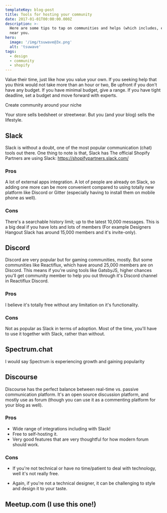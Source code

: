 ```yaml
---
templateKey: blog-post
title: Tools for hosting your community
date: 2017-01-01T00:00:00.000Z
description: >-
  Here are some tips to tap on communities and helps (which includes, experts)
  near you.
hero: 
  image: '/img/tsuwave@3x.png'
  alt: 'tsuwave'
tags:
  - design
  - community
  - shopify
---
```

Value their time, just like how you value your own. If you seeking help that you think would not take more than an hour or two, Be upfront if you don't have any budget. If you have minimal budget, give a range. If you have tight deadline, set a budget and move forward with experts. 

Create community around your niche

Your store sells bedsheet or streetwear. But you (and your blog) sells the lifestyle.

## Slack
Slack is without a doubt, one of the most popular communication (chat) tools out there. One thing to note is that, Slack has The official Shopify Partners are using Slack: https://shopifypartners.slack.com/

### Pros 
A lot of external apps integration. A lot of people are already on Slack, so adding one more can be more convenient compared to using totally new platform like Discord or Gitter (especially having to install them on mobile phone as well).

### Cons
There's a searchable history limit; up to the latest 10,000 messages. This is a big deal if you have lots and lots of members (For example Designers Hangout Slack has around 15,000 members and it's invite-only).

## Discord
Discord are very popular but for gaming communities, mostly. But some communities like Reactiflux, which have around 25,000 members are on Discord. This means if you're using tools like GatsbyJS, higher chances you'll get community member to help you out through it's Discord channel in Reactiflux Discord.

### Pros
I believe it's totally free without any limitation on it's functionality.

### Cons
Not as popular as Slack in terms of adoption. Most of the time, you'll have to use it together with Slack, rather than without.

## Spectrum.chat

I would say Spectrum is experiencing growth and gaining popularity

## Discourse
Discourse has the perfect balance between real-time vs. passive communication platform. It's an open source discussion platform, and mostly use as forum (though you can use it as a commenting platform for your blog as well). 

### Pros
- Wide range of integrations including with Slack!
- Free to self-hosting it.
- Very good features that are very thoughtful for how modern forum should work.

### Cons
- If you're not technical or have no time/patient to deal with technology, well it's not really free. 

- Again, if you're not a technical designer, it can be challenging to style and design it to your taste.

## Meetup.com (I use this one!)
